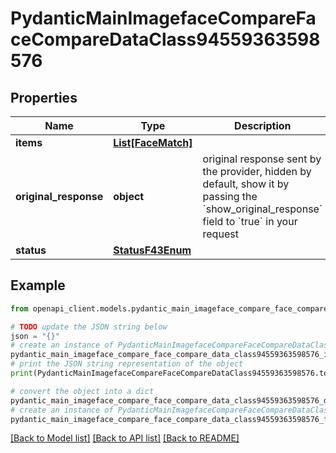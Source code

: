 # PydanticMainImagefaceCompareFaceCompareDataClass94559363598576


## Properties

Name | Type | Description | Notes
------------ | ------------- | ------------- | -------------
**items** | [**List[FaceMatch]**](FaceMatch.md) |  | [optional] 
**original_response** | **object** | original response sent by the provider, hidden by default, show it by passing the &#x60;show_original_response&#x60; field to &#x60;true&#x60; in your request | [optional] 
**status** | [**StatusF43Enum**](StatusF43Enum.md) |  | 

## Example

```python
from openapi_client.models.pydantic_main_imageface_compare_face_compare_data_class94559363598576 import PydanticMainImagefaceCompareFaceCompareDataClass94559363598576

# TODO update the JSON string below
json = "{}"
# create an instance of PydanticMainImagefaceCompareFaceCompareDataClass94559363598576 from a JSON string
pydantic_main_imageface_compare_face_compare_data_class94559363598576_instance = PydanticMainImagefaceCompareFaceCompareDataClass94559363598576.from_json(json)
# print the JSON string representation of the object
print(PydanticMainImagefaceCompareFaceCompareDataClass94559363598576.to_json())

# convert the object into a dict
pydantic_main_imageface_compare_face_compare_data_class94559363598576_dict = pydantic_main_imageface_compare_face_compare_data_class94559363598576_instance.to_dict()
# create an instance of PydanticMainImagefaceCompareFaceCompareDataClass94559363598576 from a dict
pydantic_main_imageface_compare_face_compare_data_class94559363598576_form_dict = pydantic_main_imageface_compare_face_compare_data_class94559363598576.from_dict(pydantic_main_imageface_compare_face_compare_data_class94559363598576_dict)
```
[[Back to Model list]](../README.md#documentation-for-models) [[Back to API list]](../README.md#documentation-for-api-endpoints) [[Back to README]](../README.md)


